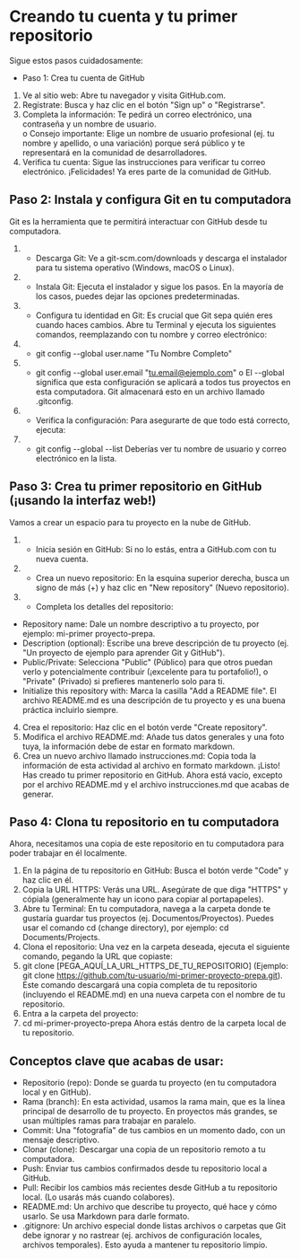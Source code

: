 # Creando tu cuenta y tu primer repositorio 
Sigue estos pasos cuidadosamente: 
* Paso 1: Crea tu cuenta de GitHub 
1. Ve al sitio web: Abre tu navegador y visita GitHub.com. 
2. Regístrate: Busca y haz clic en el botón "Sign up" o "Registrarse". 
3. Completa la información: Te pedirá un correo electrónico, una contraseña y un nombre de usuario.  
        o Consejo importante: Elige un nombre de usuario profesional (ej. tu nombre y apellido, o 
una variación) porque será público y te representará en la comunidad de desarrolladores. 
4.  Verifica tu cuenta: Sigue las instrucciones para verificar tu correo electrónico. 
¡Felicidades! Ya eres parte de la comunidad de GitHub. 
## Paso 2: Instala y configura Git en tu computadora 
Git es la herramienta que te permitirá interactuar con GitHub desde tu computadora. 
1. * Descarga Git: Ve a git-scm.com/downloads y descarga el instalador para tu sistema operativo 
(Windows, macOS o Linux). 
2. * Instala Git: Ejecuta el instalador y sigue los pasos. En la mayoría de los casos, puedes dejar las 
opciones predeterminadas. 
3. * Configura tu identidad en Git: Es crucial que Git sepa quién eres cuando haces cambios. Abre tu 
Terminal  y ejecuta los siguientes comandos, reemplazando con tu nombre y correo electrónico:  
4. * git config --global user.name "Tu Nombre Completo" 
5. * git config --global user.email "tu.email@ejemplo.com" 
o El --global significa que esta configuración se aplicará a todos tus proyectos en esta 
computadora. Git almacenará esto en un archivo llamado .gitconfig. 
6. * Verifica la configuración: Para asegurarte de que todo está correcto, ejecuta:  
7. * git config --global --list 
Deberías ver tu nombre de usuario y correo electrónico en la lista. 
##  Paso 3: Crea tu primer repositorio en GitHub (¡usando la interfaz web!) 
Vamos a crear un espacio para tu proyecto en la nube de GitHub. 
1. * Inicia sesión en GitHub: Si no lo estás, entra a GitHub.com con tu nueva cuenta. 
2. * Crea un nuevo repositorio: En la esquina superior derecha, busca un signo de más (+) y haz clic en 
"New repository" (Nuevo repositorio). 
3. * Completa los detalles del repositorio:  
*   Repository name: Dale un nombre descriptivo a tu proyecto, por ejemplo: mi-primer
proyecto-prepa. 
*   Description (optional): Escribe una breve descripción de tu proyecto (ej. "Un proyecto de 
ejemplo para aprender Git y GitHub"). 
*  Public/Private: Selecciona "Public" (Público) para que otros puedan verlo y 
potencialmente contribuir (¡excelente para tu portafolio!), o "Private" (Privado) si prefieres 
mantenerlo solo para ti. 
*  Initialize this repository with: Marca la casilla "Add a README file". El archivo 
README.md es una descripción de tu proyecto y es una buena práctica incluirlo siempre. 
4. Crea el repositorio: Haz clic en el botón verde "Create repository". 
5. Modifica el archivo README.md: Añade tus datos generales y una foto tuya, la información debe 
de estar en formato markdown. 
6. Crea un nuevo archivo llamado instrucciones.md: Copia toda la información de esta actividad al 
archivo en formato markdown. 
¡Listo! Has creado tu primer repositorio en GitHub. Ahora está vacío, excepto por el archivo README.md y 
el archivo instrucciones.md que acabas de generar. 
## Paso 4: Clona tu repositorio en tu computadora 
Ahora, necesitamos una copia de este repositorio en tu computadora para poder trabajar en él localmente. 
1. En la página de tu repositorio en GitHub: Busca el botón verde "Code" y haz clic en él. 
2. Copia la URL HTTPS: Verás una URL. Asegúrate de que diga "HTTPS" y cópiala (generalmente 
hay un icono para copiar al portapapeles). 
3. Abre tu Terminal: En tu computadora, navega a la carpeta donde te gustaría guardar tus proyectos 
(ej. Documentos/Proyectos). Puedes usar el comando cd (change directory), por ejemplo: cd 
Documents/Projects. 
4. Clona el repositorio: Una vez en la carpeta deseada, ejecuta el siguiente comando, pegando la URL 
que copiaste:  
5. git clone [PEGA_AQUÍ_LA_URL_HTTPS_DE_TU_REPOSITORIO] 
(Ejemplo: git clone https://github.com/tu-usuario/mi-primer-proyecto-prepa.git). Este comando 
descargará una copia completa de tu repositorio (incluyendo el README.md) en una nueva carpeta 
con el nombre de tu repositorio. 
6. Entra a la carpeta del proyecto:  
7. cd mi-primer-proyecto-prepa 
Ahora estás dentro de la carpeta local de tu repositorio. 
## Conceptos clave que acabas de usar: 
* Repositorio (repo): Donde se guarda tu proyecto (en tu computadora local y en GitHub). 
* Rama (branch): En esta actividad, usamos la rama main, que es la línea principal de desarrollo de tu 
proyecto. En proyectos más grandes, se usan múltiples ramas para trabajar en paralelo. 
* Commit: Una "fotografía" de tus cambios en un momento dado, con un mensaje descriptivo. 
* Clonar (clone): Descargar una copia de un repositorio remoto a tu computadora. 
* Push: Enviar tus cambios confirmados desde tu repositorio local a GitHub. 
* Pull: Recibir los cambios más recientes desde GitHub a tu repositorio local. (Lo usarás más cuando 
colabores). 
* README.md: Un archivo que describe tu proyecto, qué hace y cómo usarlo. Se usa Markdown 
para darle formato. 
* .gitignore: Un archivo especial donde listas archivos o carpetas que Git debe ignorar y no rastrear 
(ej. archivos de configuración locales, archivos temporales). Esto ayuda a mantener tu repositorio 
limpio. 